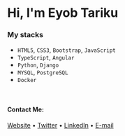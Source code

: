 # Hi, I'm Eyob Tariku

### My stacks
* `HTML5`, `CSS3`, `Bootstrap`, `JavaScript`
* `TypeScript`, `Angular`
* `Python`, `Django`
* `MYSQL`, `PostgreSQL`
* `Docker`

&nbsp;

####  Contact Me:
[Website](https://www.eyob.tech) &bull; [Twitter](https://twitter/eyobofficial) &bull; [LinkedIn](https://www.linkedin.com/in/eyob-tariku/) &bull; [E-mail](mailto:hello@eyob.tech)
